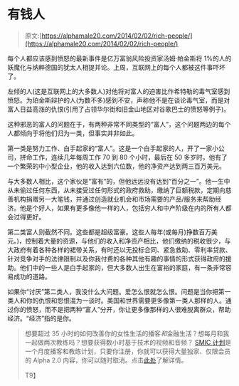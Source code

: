 # 有钱人

> 原文:[https://alphamale20.com/2014/02/02/rich-people/](https://alphamale20.com/2014/02/02/rich-people/)

每个人都应该感到愤怒的最新事件是亿万富翁风险投资家汤姆·帕金斯将 1%的人的妖魔化与纳粹德国的犹太人相提并论。上周，互联网上的每个人都被这件事吓坏了。

左倾的人(这是互联网上的大多数人)对他将对富人的迫害比作希特勒的毒气室感到愤怒。为珀金斯辩护的人(为数不多)感到不安，声称他不是在谈论毒气室，而是对富人日益高涨的仇恨(引用了占领华尔街和旧金山地区对谷歌巴士的愤怒等例子)。

这种邪恶的富人的问题在于，有两种非常不同类型的“富人”，这个问题两边的每个人都倾向于将他们归为一类，但事实并非如此。

第一类是努力工作、白手起家的“富人”。这是一个白手起家的人，开了一家小公司，拼命工作，连续几年每周工作 70 到 80 个小时，最后在 50 多岁时，他有了一个繁荣的中小型企业，他的收入达到六位数，他的净资产达到两三百万美元。

与大多数人相比，这个家伙是“富有”的，但他远远没有达到“百分之一”。他一生中从未偷过任何东西，从未接受过任何形式的政府救助，缴纳了巨额税款，定期向慈善机构捐赠另一大笔钱，并通过创造就业机会和市场需要的产品/服务来帮助经济。他是个好人，如果有更多像他一样的人，包括穷人和中产阶级在内的所有人都会过得更好。

第二类富人则截然不同。这些都是超级富豪。这些人每年(或每月)挣数百万美元。)，控制着大量的资源，与他们的收入和净资产相比，他们缴纳的税收很少，与大政府有着各种各样的裙带关系，有时还以无投标合同、紧急救助、零利率贷款、针对竞争对手的法律限制以及你我付费的各种其他有趣的事情的形式获得政府的援助。他们中的一些人是白手起家的，但大多数人出生在富裕的家庭，有一条非常容易成功的道路。

如果你“讨厌”第二类人，我没什么大问题。爱怎么恨就怎么恨。问题是当你把第一类人和你的仇恨和怨恨混为一谈时。美国和世界需要更多像第一类人那样的人。通过你的愤怒，而不是把两种“富人”分开，你让更多像那样的人很难脱离群众，帮助经济。“经济”指的是你。

> 想要超过 35 小时的如何改善你的女性生活的播客*和*金融生活？想每月和我一起做两次教练吗？想要获得数小时基于技术的视频和音频？ [SMIC 计划](https://alphamale20.kartra.com/page/vIL17)是一个月度播客和教练计划，只要你注册，你就可以获得大量独家、仅限会员的 Alpha 2.0 内容，你可以随时取消。点击[此处](https://alphamale20.kartra.com/page/vIL17)了解详情。
> 
> T9】